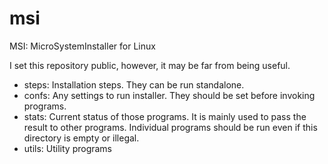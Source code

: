 msi
===

MSI: MicroSystemInstaller for Linux

I set this repository public, however, it may be far from being useful.

- steps: Installation steps. They can be run standalone.
- confs: Any settings to run installer. They should be set before invoking programs.
- stats: Current status of those programs. It is mainly used to pass the result to other programs. Individual programs should be run even if this directory is empty or illegal.
- utils: Utility programs

